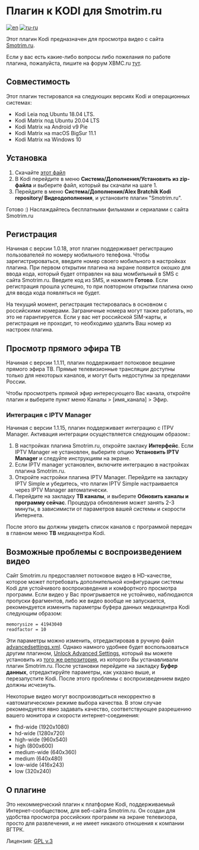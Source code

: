 # Плагин к KODI для Smotrim.ru
[![en](https://img.shields.io/badge/lang-en-green.svg)](./README.md)
[![ru-ru](https://img.shields.io/badge/lang-ru--ru-red.svg)](./README.ru-ru.md)

Этот плагин Kodi предназначен для просмотра видео с сайта
[Smotrim.ru](https://Smotrim.ru). 

Если у вас есть какие-либо вопросы либо пожелания по работе плагина,
пожалуйста, пишите на форум XBMC.ru [тут](http://xbmc.ru/forum/showthread.php?t=23431).

## Совместимость
Этот плагин тестировался на следующих версиях Kodi и операционных системах:
- Kodi Leia под Ubuntu 18.04 LTS.
- Kodi Matrix под Ubuntu 20.04 LTS
- Kodi Matrix на Android v9 Pie
- Kodi Matrix на macOS BigSur 11.1
- Kodi Matrix на Windows 10 

## Установка
1. Скачайте  [этот файл](https://abratchik.github.io/kodi.repository/matrix/repository.abratchik/repository.abratchik-1.0.2.zip)
2. В Kodi перейдите в меню **Система/Дополнения/Установить из zip-файла** и 
   выберите файл, который вы скачали на шаге 1. 
3. Перейдите в меню **Система/Дополнения/Alex Bratchik Kodi repository/
   Видеодополнения**, и установите плагин "Smotrim.ru".
   
Готово :) Наслаждайтесь бесплатными фильмами и сериалами с сайта Smotrim.ru

## Регистрация
Начиная с версии 1.0.18, этот плагин поддерживает регистрацию пользователей 
по номеру мобильного телефона. Чтобы зарегистрироваться, введите номер своего мобильного
в настройках плагина. При первом открытии плагина на экране появится окошко для 
ввода кода, который будет отправлен на ваш момбильный в SMS с сайта Smotrim.ru. 
Введите код из SMS, и нажмите **Готово**.
Если регистрация прошла успешно, то при повторном открытии плагина окно для ввода кода
появляться не будет.

На текущий момент, регистрация тестировалась в основном с российскими номерами.
Заграничные номера могут также работать, но это не гарантируется. Если у вас нет российской
SIM-карты, и регистрация не проходит, то необходимо удалить Ваш номер из настроек плагина.

## Просмотр прямого эфира ТВ 
Начиная с версии 1.1.11, плагин поддерживает потоковое вещание прямого эфира ТВ. Прямые 
телевизионные трансляции доступны только для некоторых каналов, и могут быть недоступны 
за пределами России.

Чтобы просмотреть прямой эфир интересующего Вас канала, откройте плагин и выберите пункт
меню Каналы > [имя_канала] > Эфир. 

### Интеграция с IPTV Manager
Начиная с версии 1.1.15, плагин поддерживает интеграцию с ITPV Manager. Активация 
интеграции осуществляется следующим образом::

1. В настройках плагина Smotrim.ru, откройте заклаку **Интерфейс**. Если IPTV Manager 
   не установлен, выберите опцию **Установить IPTV Manager** и следуйте инструкциям на 
   экране.
2. Если IPTV manager установлен, включите интеграцию в настройках плагина Smotrim.ru.
3. Откройте настройки плагина IPTV Manager. Перейдите на закладку IPTV Simple 
   и убедитесь, что плагин IPTV Simple настраивается через IPTV Manager автоматически.
4. Перейдите на закладку **ТВ каналы**, и выберите **Обновить каналы и программу сейчас**. 
   Процедура обновления может занять 2-3 минуты, в зависимисти от параметров вашей системы 
   и скорости Интернета.

После этого вы должны увидеть список каналов с программой передач в главном меню 
**ТВ** медиацентра Kodi.

## Возможные проблемы с воспроизведением видео
Сайт Smotrim.ru предоставляет потоковое видео в HD-качестве, которое может потребовать 
дополнительной конфигурации системы Kodi для устойчивого воспроизведения и комфортного 
просмотра программ. Если видео у Вас проигрывается не устойчиво, наблюдаются пропуски 
фрагментов, либо же видео вообще не запускается, рекомендуется изменить параметры 
буфера данных медиацентра Kodi следующим образом:

````
memorysize = 41943040
readfactor = 10
````

Эти параметры можно изменить, отредактировав в ручную файл 
[advancedsettings.xml](https://kodi.wiki/view/Advancedsettings.xml#cache). 
Однако намного удобнее будет воспользоваться другим плагином,
[Unlock Advanced Settings](https://github.com/abratchik/script.unlock.advancedsettings),
который вы можете установить из 
[того же репозитория](https://abratchik.github.io/kodi.repository/matrix/repository.abratchik/repository.abratchik-1.0.2.zip),
из которого Вы устанавливали плагин Smotrim.ru.
После установки перейдите на закладку **Буфер данных**, отредактируйте параметры, как указано выше, 
и перезапустите Kodi. После этого проблемы с воспроизведением видео должны исчезнуть.

Некоторые видео могут воспроизводиться некорректно в «автоматическом» режиме выбора 
качества. В этом случае рекомендуется явно задавать качество, соответствующее разрешению
вашего монитора и скорости интернет-соединения:

- fhd-wide (1920x1080)
- hd-wide (1280x720)
- high-wide (960x540)
- high (800x600)
- medium-wide (640x360)
- medium (640x480)  
- low-wide (416x243)
- low (320x240)

## О плагине
Это некоммерческий плагин к платформе Kodi, поддерживаемый Интернет-сообществом, 
для веб-сайта Smotrim.ru.
Он создан для удобства просмотра российских программ на экране телевизора, просто для 
развлечения, и не имеет никакого отношения к компании ВГТРК.

Лицензия: [GPL v.3](http://www.gnu.org/copyleft/gpl.html)
